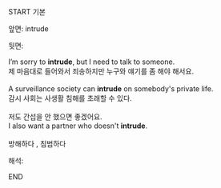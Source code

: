 START
기본

앞면:
intrude


뒷면:
<div>I’m sorry to <strong>intrude</strong>, but I need to talk to someone. </div><div><div>제 마음대로 들어와서 죄송하지만 누구와 얘기를 좀 해야 해서요.</div></div><div><br></div><div><div>A surveillance society can <strong>intrude</strong> on somebody's private life. </div><div><div>감시 사회는 사생활 침해를 초래할 수 있다.</div></div></div><div><br></div><div><div><div>저도 간섭을 안 했으면 좋겠어요.</div></div><div><div>I also want a partner who doesn't <strong>intrude</strong>.</div></div></div><div><br></div><div>방해하다 , 침범하다</div>


해석:

END